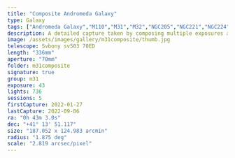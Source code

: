 ```yaml
---
title: "Composite Andromeda Galaxy"
type: Galaxy
tags: ["Andromeda Galaxy","M110","M31","M32","NGC205","NGC221","NGC224"]
description: A detailed capture taken by composing multiple exposures and filters.
image: /assets/images/gallery/m31composite/thumb.jpg
telescope: Svbony sv503 70ED
length: "336mm"
aperture: "70mm"
folder: m31composite
signature: true
group: m31
exposure: 43
lights: 736
sessions: 5
firstCapture: 2022-01-27
lastCapture: 2022-09-06
ra: "0h 43m 3.0s"
dec: "+41° 13' 51.117"
size: "187.052 x 124.983 arcmin"
radius: "1.875 deg"
scale: "2.819 arcsec/pixel"
---
```

